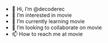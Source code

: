 - 👋 Hi, I’m @decoderec
- 👀 I’m interested in movie
- 🌱 I’m currently learning movie
- 💞️ I’m looking to collaborate on movie
- 📫 How to reach me at movie

<!---
decoderec/decoderec is a ✨ special ✨ repository because its `README.md` (this file) appears on your GitHub profile.
You can click the Preview link to take a look at your changes.
--->
